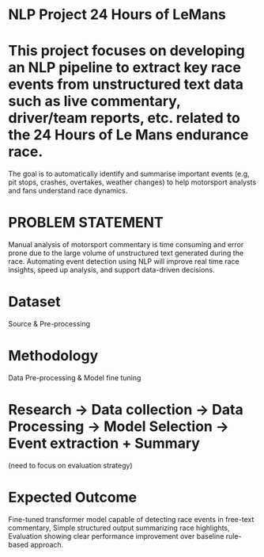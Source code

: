 # NLP Project 24 Hours of LeMans

# This project focuses on developing an NLP pipeline to extract key race events from unstructured text data such as    live commentary, driver/team reports, etc. related to the 24 Hours of Le Mans endurance race.
  The goal is to automatically identify and summarise important events (e.g, pit stops, crashes, overtakes, weather    changes) to help motorsport analysts and fans understand race dynamics.


# PROBLEM STATEMENT 
  Manual analysis of motorsport commentary is time consuming and error prone due to the large volume of unstructured   text generated during the race. Automating event detection using NLP will improve real time race insights, speed     up analysis, and support data-driven decisions.


# Dataset 
  Source & Pre-processing

# Methodology
  Data Pre-processing & Model fine tuning

# Research -> Data collection -> Data Processing -> Model Selection -> Event extraction + Summary 
  (need to focus on evaluation strategy)


# Expected Outcome
  Fine-tuned transformer model capable of detecting race events in free-text commentary, 
  Simple structured output summarizing race highlights, 
  Evaluation showing clear performance improvement over baseline rule-based approach.


